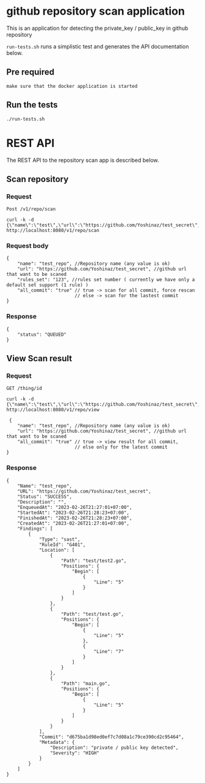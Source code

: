 # github repository scan application

This is an application for detecting the private_key / public_key in github repository

`run-tests.sh` runs a simplistic test and generates the API
documentation below.


## Pre required

    make sure that the docker application is started


## Run the tests

    ./run-tests.sh

# REST API

The REST API to the repository scan app is described below.

## Scan repository

### Request

`Post /v1/repo/scan`

    curl -k -d {\"name\":\"test\",\"url\":\"https://github.com/Yoshinaz/test_secret\",\"rules_set\":\"any\",\"all_commit\":\"false\"} http://localhost:8080/v1/repo/scan

### Request body
    {
        "name": "test_repo", //Repository name (any value is ok)
        "url": "https://github.com/Yoshinaz/test_secret", //github url that want to be scaned
        "rules_set": "123", //rules set number ( currently we have only a default set support (1 rule) )
        "all_commit": "true" // true -> scan for all commit, force rescan
                             // else -> scan for the lastest commit
    }

### Response
    {
        "status": "QUEUED"
    }

## View Scan result

### Request

`GET /thing/id`

    curl -k -d {\"name\":\"test\",\"url\":\"https://github.com/Yoshinaz/test_secret\",\"rules_set\":\"any\",\"all_commit\":\"false\"} http://localhost:8080/v1/repo/view

     {
        "name": "test_repo", //Repository name (any value is ok)
        "url": "https://github.com/Yoshinaz/test_secret", //github url that want to be scaned
        "all_commit": "true" // true -> view result for all commit, 
                             // else only for the latest commit
    }

### Response

    {
        "Name": "test_repo",
        "URL": "https://github.com/Yoshinaz/test_secret",
        "Status": "SUCCESS",
        "Description": "",
        "EnqueuedAt": "2023-02-26T21:27:01+07:00",
        "StartedAt": "2023-02-26T21:28:23+07:00",
        "FinishedAt": "2023-02-26T21:28:23+07:00",
        "CreatedAt": "2023-02-26T21:27:01+07:00",
        "Findings": [
            {
                "Type": "sast",
                "RuleId": "G401",
                "Location": [
                    {
                        "Path": "test/test2.go",
                        "Positions": {
                            "Begin": [
                                {
                                    "Line": "5"
                                }
                            ]
                        }
                    },
                    {
                        "Path": "test/test.go",
                        "Positions": {
                            "Begin": [
                                {
                                    "Line": "5"
                                },
                                {
                                    "Line": "7"
                                }
                            ]
                        }
                    },
                    {
                        "Path": "main.go",
                        "Positions": {
                            "Begin": [
                                {
                                    "Line": "5"
                                }
                            ]
                        }
                    }
                ],
                "Commit": "d675ba1d98ed0ef7c7d08a1c79ce390cd2c95464",
                "Metadata": {
                    "Description": "private / public key detected",
                    "Severity": "HIGH"
                }
            }
        ]
    }
